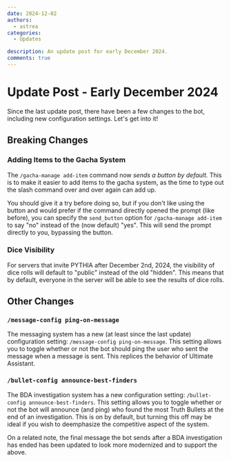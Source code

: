 ```yaml
---
date: 2024-12-02
authors:
  - astrea
categories:
  - Updates

description: An update post for early December 2024.
comments: true
---
```


# Update Post - Early December 2024

Since the last update post, there have been a few changes to the bot, including new configuration settings. Let's get into it!

<!-- more -->

## Breaking Changes

### Adding Items to the Gacha System

The `/gacha-manage add-item` command now *sends a button by default.* This is to make it easier to add items to the gacha system, as the time to type out the slash command over and over again can add up.

You should give it a try before doing so, but if you don't like using the button and would prefer if the command directly opened the prompt (like before), you can specify the `send_button` option for `/gacha-manage add-item` to say "no" instead of the (now default) "yes". This will send the prompt directly to you, bypassing the button.

### Dice Visibility

For servers that invite PYTHIA after December 2nd, 2024, the visibility of dice rolls will default to "public" instead of the old "hidden". This means that by default, everyone in the server will be able to see the results of dice rolls.

## Other Changes

### `/message-config ping-on-message`

The messaging system has a new (at least since the last update) configuration setting: `/message-config ping-on-message`. This setting allows you to toggle whether or not the bot should ping the user who sent the message when a message is sent. This replices the behavior of Ultimate Assistant.

### `/bullet-config announce-best-finders`

The BDA investigation system has a new configuration setting: `/bullet-config announce-best-finders`. This setting allows you to toggle whether or not the bot will announce (and ping) who found the most Truth Bullets at the end of an investigation. This is on by default, but turning this off may be ideal if you wish to deemphasize the competitive aspect of the system.

On a related note, the final message the bot sends after a BDA investigation has ended has been updated to look more modernized and to support the above.
